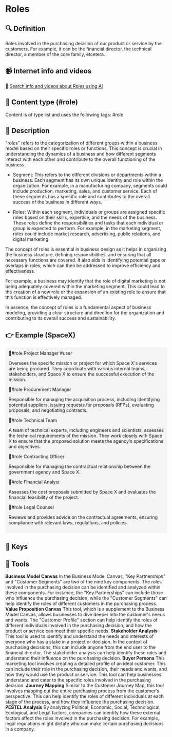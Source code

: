 
# Roles


## 🔍 Definition
Roles involved in the purchasing decision of our product or service by the customers. For example, it can be the financial director, the technical director, a member of the core family, etcetera.


## 📹 Internet info and videos
🤖 [Search info and videos about Roles using AI](https://www.perplexity.ai/search?q=videos+about+Roles:+Roles+involved+in+the+purchasing+decision+of+our+product+or+service+by+the+customers.+For+example,+it+can+be+the+financial+director,+the+technical+director,+a+family+member,+etcetera.
)

## 📰 Content type (#role)
Content is of type list and uses the following tags: #role


## 📖 Description
"roles" refers to the categorization of different groups within a business model based on their specific roles or functions. This concept is crucial in understanding the dynamics of a business and how different segments interact with each other and contribute to the overall functioning of the business.

- Segment: This refers to the different divisions or departments within a business. Each segment has its own unique identity and role within the organization. For example, in a manufacturing company, segments could include production, marketing, sales, and customer service. Each of these segments has a specific role and contributes to the overall success of the business in different ways.

- Roles: Within each segment, individuals or groups are assigned specific roles based on their skills, expertise, and the needs of the business. These roles define the responsibilities and tasks that each individual or group is expected to perform. For example, in the marketing segment, roles could include market research, advertising, public relations, and digital marketing.

The concept of roles is essential in business design as it helps in organizing the business structure, defining responsibilities, and ensuring that all necessary functions are covered. It also aids in identifying potential gaps or overlaps in roles, which can then be addressed to improve efficiency and effectiveness.

For example, a business may identify that the role of digital marketing is not being adequately covered within the marketing segment. This could lead to the creation of a new role or the expansion of an existing role to ensure that this function is effectively managed.

In essence, the concept of roles is a fundamental aspect of business modeling, providing a clear structure and direction for the organization and contributing to its overall success and sustainability.

## 👉 Example (SpaceX)

<div style="background-color: #f5f5f5; padding: 10px;">🎩#role Project Manager #user

Oversees the specific mission or project for which Space X's services are being procured. They coordinate with various internal teams, stakeholders, and Space X to ensure the successful execution of the mission.

🎩#role Procurement Manager

Responsible for managing the acquisition process, including identifying potential suppliers, issuing requests for proposals (RFPs), evaluating proposals, and negotiating contracts.

🎩#role Technical Team

A team of technical experts, including engineers and scientists, assesses the technical requirements of the mission. They work closely with Space X to ensure that the proposed solution meets the agency's specifications and objectives.

🎩#role Contracting Officer

Responsible for managing the contractual relationship between the government agency and Space X..

🎩#role Financial Analyst

Assesses the cost proposals submitted by Space X and evaluates the financial feasibility of the project.

🎩#role Legal Counsel

Reviews and provides advice on the contractual agreements, ensuring compliance with relevant laws, regulations, and policies.

</div>

## 🔑 Keys



## 🧰 Tools
**Business Model Canvas**
In the Business Model Canvas, "Key Partnerships" and "Customer Segments" are two of the nine key components. The roles involved in the purchasing decision can be identified and analyzed within these components. For instance, the "Key Partnerships" can include those who influence the purchasing decision, while the "Customer Segments" can help identify the roles of different customers in the purchasing process.
**Value Proposition Canvas**
This tool, which is a supplement to the Business Model Canvas, allows businesses to dive deeper into the customer's needs and wants. The "Customer Profile" section can help identify the roles of different individuals involved in the purchasing decision, and how the product or service can meet their specific needs.
**Stakeholder Analysis**
This tool is used to identify and understand the needs and interests of everyone who has a stake in a project or decision. In the context of purchasing decisions, this can include anyone from the end user to the financial director. The stakeholder analysis can help identify these roles and understand their influence on the purchasing decision.
**Buyer Persona**
This marketing tool involves creating a detailed profile of an ideal customer. This can include their role in the purchasing decision, their needs and wants, and how they would use the product or service. This tool can help businesses understand and cater to the specific roles involved in the purchasing decision.
**Journey Mapping**
Similar to the Customer Journey Map, this tool involves mapping out the entire purchasing process from the customer's perspective. This can help identify the roles of different individuals at each stage of the process, and how they influence the purchasing decision.
**PESTEL Analysis**
By analyzing Political, Economic, Social, Technological, Ecological, and Legal factors, companies can identify how these external factors affect the roles involved in the purchasing decision. For example, legal regulations might dictate who can make certain purchasing decisions in a company.
